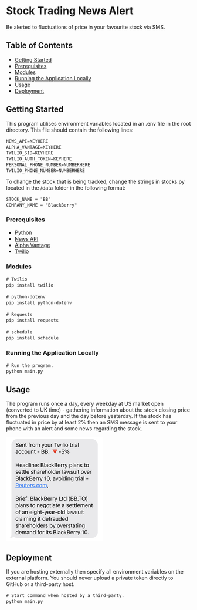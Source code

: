 # Stock Trading News Alert
Be alerted to fluctuations of price in your favourite stock via SMS.

## Table of Contents
* [Getting Started](#getting-started)
* [Prerequisites](#prerequisites)
* [Modules](#modules)
* [Running the Application Locally](#running-the-application-locally)
* [Usage](#usage)
* [Deployment](#deployment)

## Getting Started
This program utilises environment variables located in an .env file in the root directory. This file should contain the following lines:

````
NEWS_API=KEYHERE
ALPHA_VANTAGE=KEYHERE
TWILIO_SID=KEYHERE
TWILIO_AUTH_TOKEN=KEYHERE
PERSONAL_PHONE_NUMBER=NUMBERHERE
TWILIO_PHONE_NUMBER=NUMBERHERE
````
To change the stock that is being tracked, change the strings in stocks.py located in the /data folder in the following format:
````
STOCK_NAME = "BB"
COMPANY_NAME = "BlackBerry"
````

### Prerequisites
* [Python](https://www.python.org/downloads/)
* [News API](https://newsapi.org/)
* [Alpha Vantage](https://www.alphavantage.co/)
* [Twilio](https://www.twilio.com/)

### Modules
````
# Twilio
pip install twilio

# python-dotenv
pip install python-dotenv

# Requests
pip install requests

# schedule
pip install schedule
````

### Running the Application Locally
````
# Run the program.
python main.py
````

## Usage
The program runs once a day, every weekday at US market open (converted to UK time) - gathering information about the stock closing price from the previous day and the day  before yesterday. If the stock has fluctuated in price by at least 2% then an SMS message is sent to your phone with an alert and some news regarding the stock.

![](docs/images/IMG_2169.jpg)

## Deployment
If you are hosting externally then specify all environment variables on the external platform. You should never upload a private token directly to GitHub or a third-party host.

````
# Start command when hosted by a third-party.
python main.py
````
